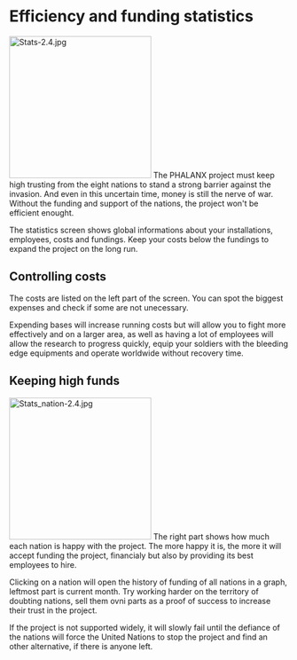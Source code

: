 # Efficiency and funding statistics

<img src="Stats-2.4.jpg" title="Stats-2.4.jpg" width="256"
alt="Stats-2.4.jpg" /> The PHALANX project must keep high trusting from
the eight nations to stand a strong barrier against the invasion. And
even in this uncertain time, money is still the nerve of war. Without
the funding and support of the nations, the project won't be efficient
enought.

The statistics screen shows global informations about your
installations, employees, costs and fundings. Keep your costs below the
fundings to expand the project on the long run.

## Controlling costs

The costs are listed on the left part of the screen. You can spot the
biggest expenses and check if some are not unecessary.

Expending bases will increase running costs but will allow you to fight
more effectively and on a larger area, as well as having a lot of
employees will allow the research to progress quickly, equip your
soldiers with the bleeding edge equipments and operate worldwide without
recovery time.

## Keeping high funds

<img src="Stats_nation-2.4.jpg" title="Stats_nation-2.4.jpg" width="256"
alt="Stats_nation-2.4.jpg" /> The right part shows how much each nation
is happy with the project. The more happy it is, the more it will accept
funding the project, financialy but also by providing its best employees
to hire.

Clicking on a nation will open the history of funding of all nations in
a graph, leftmost part is current month. Try working harder on the
territory of doubting nations, sell them ovni parts as a proof of
success to increase their trust in the project.

If the project is not supported widely, it will slowly fail until the
defiance of the nations will force the United Nations to stop the
project and find an other alternative, if there is anyone left.